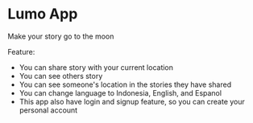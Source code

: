 # Lumo App
Make your story go to the moon

Feature:
- You can share story with your current location
- You can see others story
- You can see someone's location in the stories they have shared
- You can change language to Indonesia, English, and Espanol
- This app also have login and signup feature, so you can create your personal account
